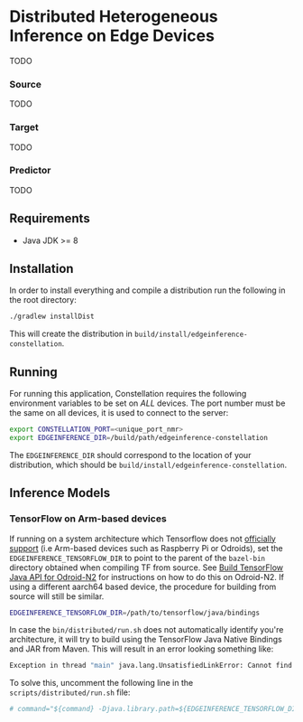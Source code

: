 # Distributed Heterogeneous Inference on Edge Devices
TODO

### Source
TODO

### Target
TODO

### Predictor
TODO

## Requirements

* Java JDK >= 8

## Installation

In order to install everything and compile a distribution run the following in the root directory:

```bash
./gradlew installDist
```

This will create the distribution in `build/install/edgeinference-constellation`.

## Running

For running this application, Constellation requires the following environment variables to be set on *ALL* devices. The port number must be the same on all devices, it is used to connect to the server:

```bash
export CONSTELLATION_PORT=<unique_port_nmr>
export EDGEINFERENCE_DIR=/build/path/edgeinference-constellation
```

The `EDGEINFERENCE_DIR` should correspond to the location of your distribution, which should be 
`build/install/edgeinference-constellation`.

## Inference Models

### TensorFlow on Arm-based devices
If running on a system architecture which Tensorflow does not [officially support](https://www.tensorflow.org/install/lang_java) (i.e Arm-based devices such as Raspberry Pi or Odroids), set
the `EDGEINFERENCE_TENSORFLOW_DIR` to point to the parent of the `bazel-bin` directory obtained when 
compiling TF from source. See [Build TensorFlow Java API for Odroid-N2](https://github.com/ZakariasLaws/TensorFlow-Java-Build-Odroid-N2) for instructions on how to do this on Odroid-N2. If using a different aarch64 based device, the procedure for building from source will still be similar.

```bash
EDGEINFERENCE_TENSORFLOW_DIR=/path/to/tensorflow/java/bindings
```

In case the `bin/distributed/run.sh` does not automatically identify you're architecture, it will try to build using 
the TensorFlow Java Native Bindings and JAR from Maven. This will result in an error looking something like:

```bash
Exception in thread "main" java.lang.UnsatisfiedLinkError: Cannot find TensorFlow native library for OS: linux, architecture: aarch64
```

To solve this, uncomment the following line in the `scripts/distributed/run.sh` file:

```bash
# command="${command} -Djava.library.path=${EDGEINFERENCE_TENSORFLOW_DIR}/bazel-bin/tensorflow/java"
```
